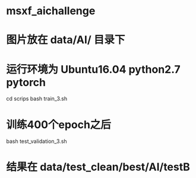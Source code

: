 # msxf_aichallenge

# 图片放在 data/AI/ 目录下
# 运行环境为 Ubuntu16.04 python2.7 pytorch
cd scrips
bash train_3.sh
# 训练400个epoch之后
bash test_validation_3.sh
# 结果在 data/test_clean/best/AI/testB

